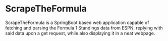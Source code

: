 # ScrapeTheFormula
ScrapeTheFormula is a SpringBoot based web application capable of fetching and parsing the Formula 1 Standings data from ESPN, replying with said data upon a get request, while also displaying it in a neat webpage.

